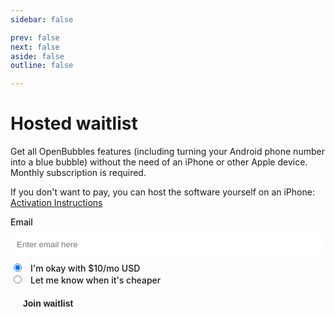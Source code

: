 ```yaml
---
sidebar: false

prev: false
next: false
aside: false
outline: false

---
```


<script setup>
    import { ref, onMounted } from 'vue'
    import { useRouter } from 'vitepress'

    onMounted(async () => {
        const res = await fetch('https://hw.openbubbles.app/status');
        if ((await res.json()).available) {
            useRouter().go("/quickstart.html#hosted-monthly-subscription")
        }
    })
</script>

# Hosted waitlist

Get all OpenBubbles features (including turning your Android phone number into a blue bubble) without the need of an iPhone or other Apple device. Monthly subscription is required.

If you don't want to pay, you can host the software yourself on an iPhone: [Activation Instructions](https://openbubbles.app/quickstart.html#activate-openbubbles)

<style>
    label {
        font-weight: 500;
    }
    #badprice:checked ~ #price {
        display: block !important;
    }
    .myinput {
        padding: 10px;
        border: solid 1px var(--vp-button-alt-bg);
        border-radius: 10px;
        width: 100%;
        margin: 10px 0;
    }
    input[type=radio] {
        margin-right: 10px;
    }
    input[type=submit] {
        padding: 0 20px;
        line-height: 38px;
        border: none;
        border-radius: 20px;
        font-size: 14px;
        font-weight: 600;
        background-color: var(--vp-button-brand-bg);
        color: var(--vp-button-brand-text);
        cursor: pointer;
        margin-top: 10px;
    }
</style>

<form action="https://hw.openbubbles.app/waitlist" method="POST">
<label for="emailimp">Email</label>
<input type="email" name="email" id="emailimp" placeholder="Enter email here" class="myinput"/><br>

<input type="radio" id="priceokay" name="price_okay" value="okay" checked>
<label for="priceokay">I'm okay with $10/mo USD</label><br>
<input type="radio" id="badprice" name="price_okay" value="none">
<label for="badprice">Let me know when it's cheaper</label><br>

<input type="number" name="price" id="price" style="display: none;"  class="myinput" placeholder="Preferred price ($USD)">

<input type="submit" value="Join waitlist">
</form>